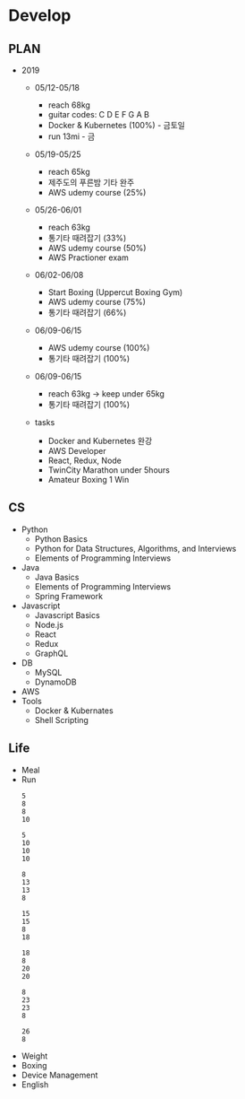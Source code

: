 # Develop

## PLAN
* 2019
  * 05/12-05/18
    * reach 68kg
    * guitar codes: C D E F G A B
    * Docker & Kubernetes (100%) - 금토일
    * run 13mi - 금
  * 05/19-05/25
    * reach 65kg
    * 제주도의 푸른밤 기타 완주
    * AWS udemy course (25%)
  * 05/26-06/01
    * reach 63kg
    * 통기타 때려잡기 (33%)
    * AWS udemy course (50%)
    * AWS Practioner exam
  * 06/02-06/08
    * Start Boxing (Uppercut Boxing Gym)
    * AWS udemy course (75%)
    * 통기타 때려잡기 (66%)
  * 06/09-06/15
    * AWS udemy course (100%)
    * 통기타 때려잡기 (100%)
  * 06/09-06/15
    * reach 63kg -> keep under 65kg 
    * 통기타 때려잡기 (100%)
    
  * tasks
    * Docker and Kubernetes 완강
    * AWS Developer
    * React, Redux, Node
    * TwinCity Marathon under 5hours
    * Amateur Boxing 1 Win

## CS
* Python
  * Python Basics
  * Python for Data Structures, Algorithms, and Interviews
  * Elements of Programming Interviews
* Java
  * Java Basics
  * Elements of Programming Interviews
  * Spring Framework
* Javascript
  * Javascript Basics
  * Node.js
  * React
  * Redux
  * GraphQL
* DB
  * MySQL
  * DynamoDB
* AWS
* Tools
  * Docker & Kubernates
  * Shell Scripting
  
## Life
* Meal
* Run
  ```
  5
  8
  8
  10

  5
  10
  10
  10 

  8
  13
  13
  8
  
  15
  15
  8
  18
  
  18
  8
  20
  20
  
  8
  23
  23
  8
  
  26
  8
  ```
* Weight
* Boxing
* Device Management
* English

